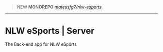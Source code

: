 > NEW **MONOREPO** [_mateusfg7/nlw-esports_](https://github.com/mateusfg7/nlw-esports)
---
# NLW eSports | Server
The Back-end app for NLW eSports

